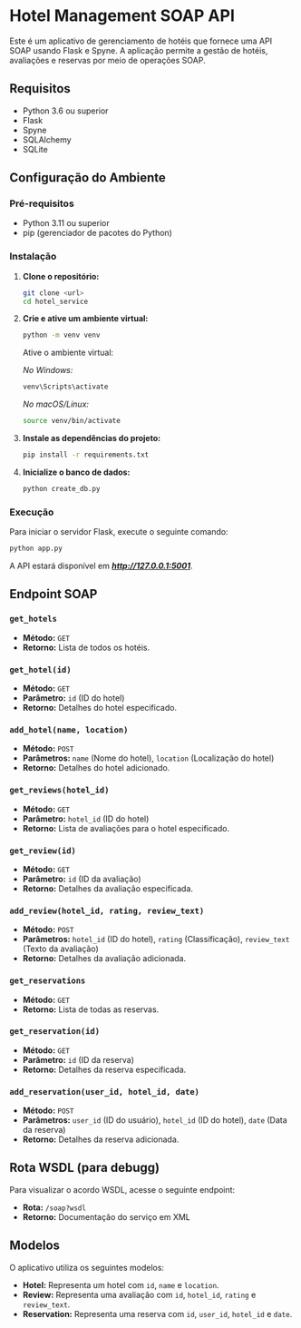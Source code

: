 # Hotel Management SOAP API

Este é um aplicativo de gerenciamento de hotéis que fornece uma API SOAP usando Flask e Spyne. A aplicação permite a gestão de hotéis, avaliações e reservas por meio de operações SOAP.

## Requisitos

- Python 3.6 ou superior
- Flask
- Spyne
- SQLAlchemy
- SQLite


## Configuração do Ambiente

### Pré-requisitos

- Python 3.11 ou superior
- pip (gerenciador de pacotes do Python)

### Instalação

1. **Clone o repositório:**

   ```sh
   git clone <url>
   cd hotel_service
   ```

2. **Crie e ative um ambiente virtual:**

   ```sh
   python -m venv venv
   ```

   Ative o ambiente virtual:

   *No Windows:*
   ```sh
   venv\Scripts\activate
   ```
   
   *No macOS/Linux:*
   ```sh
   source venv/bin/activate
   ```

3. **Instale as dependências do projeto:**
   ```sh
   pip install -r requirements.txt
   ```

4. **Inicialize o banco de dados:**
   ```sh
   python create_db.py
   ```

### Execução

Para iniciar o servidor Flask, execute o seguinte comando:

   ```sh
   python app.py
   ```
A API estará disponível em ***http://127.0.0.1:5001***.

## Endpoint SOAP


### `get_hotels`

- **Método:** `GET`
- **Retorno:** Lista de todos os hotéis.

### `get_hotel(id)`

- **Método:** `GET`
- **Parâmetro:** `id` (ID do hotel)
- **Retorno:** Detalhes do hotel especificado.

### `add_hotel(name, location)`

- **Método:** `POST`
- **Parâmetros:** `name` (Nome do hotel), `location` (Localização do hotel)
- **Retorno:** Detalhes do hotel adicionado.

### `get_reviews(hotel_id)`

- **Método:** `GET`
- **Parâmetro:** `hotel_id` (ID do hotel)
- **Retorno:** Lista de avaliações para o hotel especificado.

### `get_review(id)`

- **Método:** `GET`
- **Parâmetro:** `id` (ID da avaliação)
- **Retorno:** Detalhes da avaliação especificada.

### `add_review(hotel_id, rating, review_text)`

- **Método:** `POST`
- **Parâmetros:** `hotel_id` (ID do hotel), `rating` (Classificação), `review_text` (Texto da avaliação)
- **Retorno:** Detalhes da avaliação adicionada.

### `get_reservations`

- **Método:** `GET`
- **Retorno:** Lista de todas as reservas.

### `get_reservation(id)`

- **Método:** `GET`
- **Parâmetro:** `id` (ID da reserva)
- **Retorno:** Detalhes da reserva especificada.

### `add_reservation(user_id, hotel_id, date)`

- **Método:** `POST`
- **Parâmetros:** `user_id` (ID do usuário), `hotel_id` (ID do hotel), `date` (Data da reserva)
- **Retorno:** Detalhes da reserva adicionada.

## Rota WSDL (para debugg)

Para visualizar o acordo WSDL, acesse o seguinte endpoint:

- **Rota:** `/soap?wsdl`
- **Retorno:** Documentação do serviço em XML


## Modelos

O aplicativo utiliza os seguintes modelos:

- **Hotel:** Representa um hotel com `id`, `name` e `location`.
- **Review:** Representa uma avaliação com `id`, `hotel_id`, `rating` e `review_text`.
- **Reservation:** Representa uma reserva com `id`, `user_id`, `hotel_id` e `date`.
